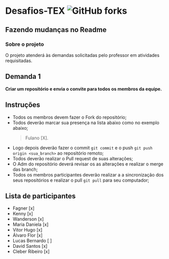 # Desafios-TEX ![GitHub forks](https://img.shields.io/github/forks/ffagner/Desafios-TEX?style=social)
## Fazendo mudanças no Readme 
### Sobre o projeto

O projeto atenderá às demandas solicitadas pelo professor em atividades requisitadas.

## Demanda 1

**Criar um repositório e envia o convite para todos os membros da equipe.**

## Instruções
- Todos os membros devem fazer o Fork do repositório;
- Todos deverão marcar sua presença na lista abaixo como no exemplo abaixo;
  > Fulano [X].
- Logo depois deverão fazer o commit `git commit` e o push `git push origin <sua_branch>` ao repositório remoto;
- Todos deverão realizar o Pull request de suas alterações;
- O Adm do repositório deverá revisar os as alterações e realizar o merge das branch;
- Todos os membros participantes deverão realizar a a sincronização dos seus repositórios e realizar o pull `git pull` para seu computador;

## Lista de participantes
- Fagner                  [x]
- Kenny                   [x]
- Wanderson               [x]
- Maria Daniela           [x]
- Vitor Hugo              [x]
- Álvaro Flor             [x]
- Lucas Bernardo          [ ]
- David Santos            [x]
- Cleber Ribeiro          [x]
